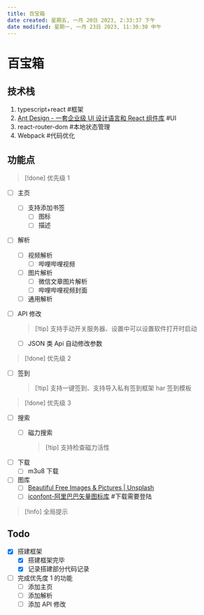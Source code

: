 ```yaml
---
title: 百宝箱
date created: 星期五, 一月 20日 2023, 2:33:37 下午
date modified: 星期一, 一月 23日 2023, 11:30:30 中午
---
```


# 百宝箱

## 技术栈

1. typescript+react #框架
2. [Ant Design - 一套企业级 UI 设计语言和 React 组件库](https://ant-design.antgroup.com/index-cn) #UI 
3. react-router-dom #本地状态管理
4. Webpack #代码优化

## 功能点

> [!done] 优先级 1

- [ ] 主页
	- [ ] 支持添加书签
		- [ ] 图标
		- [ ] 描述
- [ ] 解析
	- [ ] 视频解析
		- [ ] 哔哩哔哩视频
	- [ ] 图片解析
		- [ ] 微信文章图片解析
		- [ ] 哔哩哔哩视频封面
	- [ ] 通用解析
- [ ] API 修改

	 > [!tip] 支持手动开关服务器、设置中可以设置软件打开时启动

	- [ ] JSON 类 Api 自动修改参数

> [!done] 优先级 2

- [ ] 签到

	> [!tip] 支持一键签到、支持导入私有签到框架 har 签到模板

 >[!done] 优先级 3

- [ ] 搜索
	- [ ] 磁力搜索

		> [!tip] 支持检查磁力活性

- [ ] 下载
	- [ ] m3u8 下载
- [ ] 图库
	- [ ] [Beautiful Free Images & Pictures | Unsplash](https://unsplash.com/)
	- [ ] [iconfont-阿里巴巴矢量图标库](https://www.iconfont.cn/) #下载需要登陆

>[!info] 全局提示

## Todo

- [x] 搭建框架
	- [x] 搭建框架完毕
	- [x] 记录搭建部分代码记录
- [ ] 完成优先度 1 的功能
	- [ ] 添加主页
	- [ ] 添加解析
	- [ ] 添加 API 修改
